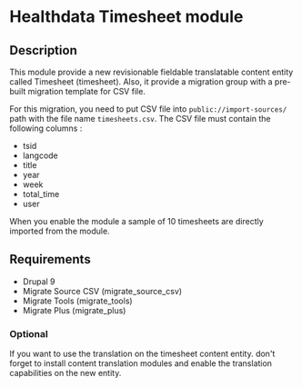 # Healthdata Timesheet module

## Description

This module provide a new revisionable fieldable translatable content entity called Timesheet (timesheet).
Also, it provide a migration group with a pre-built migration template for CSV file.

For this migration, you need to put CSV file into `public://import-sources/` path with the file name `timesheets.csv`.
The CSV file must contain the following columns :

- tsid
- langcode
- title
- year
- week
- total_time
- user

When you enable the module a sample of 10 timesheets are directly imported from the module.

## Requirements

- Drupal 9
- Migrate Source CSV (migrate_source_csv)
- Migrate Tools (migrate_tools)
- Migrate Plus (migrate_plus)

### Optional

If you want to use the translation on the timesheet content entity. don't forget to
install content translation modules and enable the translation capabilities on the new entity.
